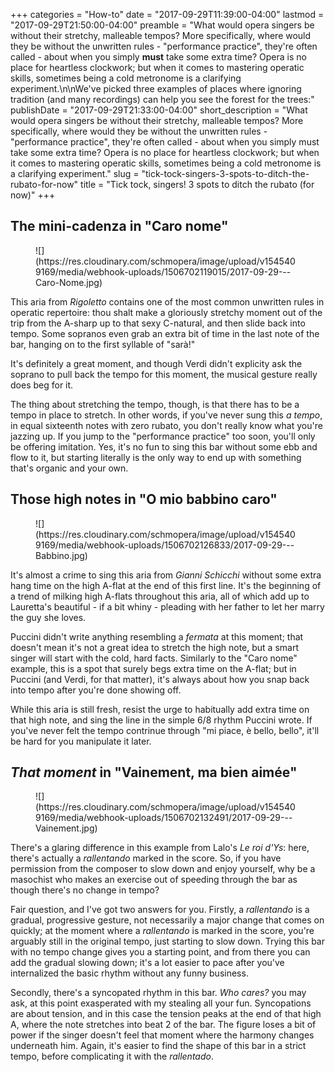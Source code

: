 +++
categories = "How-to"
date = "2017-09-29T11:39:00-04:00"
lastmod = "2017-09-29T21:50:00-04:00"
preamble = "What would opera singers be without their stretchy, malleable tempos? More specifically, where would they be without the unwritten rules - \"performance practice\", they're often called - about when you simply **must** take some extra time? Opera is no place for heartless clockwork; but when it comes to mastering operatic skills, sometimes being a cold metronome is a clarifying experiment.\n\nWe've picked three examples of places where ignoring tradition (and many recordings) can help you see the forest for the trees:"
publishDate = "2017-09-29T21:33:00-04:00"
short_description = "What would opera singers be without their stretchy, malleable tempos? More specifically, where would they be without the unwritten rules - &quot;performance practice&quot;, they&#039;re often called - about when you simply must take some extra time? Opera is no place for heartless clockwork; but when it comes to mastering operatic skills, sometimes being a cold metronome is a clarifying experiment."
slug = "tick-tock-singers-3-spots-to-ditch-the-rubato-for-now"
title = "Tick tock, singers! 3 spots to ditch the rubato (for now)"
+++

## The mini-cadenza in "Caro nome"

<figure data-type="image">
![](https://res.cloudinary.com/schmopera/image/upload/v1545409169/media/webhook-uploads/1506702119015/2017-09-29---Caro-Nome.jpg)
</figure>

This aria from *Rigoletto* contains one of the most common unwritten rules in operatic repertoire: thou shalt make a gloriously stretchy moment out of the trip from the A-sharp up to that sexy C-natural, and then slide back into tempo. Some sopranos even grab an extra bit of time in the last note of the bar, hanging on to the first syllable of "sarà!"

It's definitely a great moment, and though Verdi didn't explicity ask the soprano to pull back the tempo for this moment, the musical gesture really does beg for it. 

The thing about stretching the tempo, though, is that there has to be a tempo in place to stretch. In other words, if you've never sung this *a tempo*, in equal sixteenth notes with zero rubato, you don't really know what you're jazzing up. If you jump to the "performance practice" too soon, you'll only be offering imitation. Yes, it's no fun to sing this bar without some ebb and flow to it, but starting literally is the only way to end up with something that's organic and your own. 

## Those high notes in "O mio babbino caro"

<figure data-type="image">
![](https://res.cloudinary.com/schmopera/image/upload/v1545409169/media/webhook-uploads/1506702126833/2017-09-29---Babbino.jpg)
</figure>

It's almost a crime to sing this aria from *Gianni Schicchi* without some extra hang time on the high A-flat at the end of this first line. It's the beginning of a trend of milking high A-flats throughout this aria, all of which add up to Lauretta's beautiful - if a bit whiny - pleading with her father to let her marry the guy she loves. 

Puccini didn't write anything resembling a *fermata* at this moment; that doesn't mean it's not a great idea to stretch the high note, but a smart singer will start with the cold, hard facts. Similarly to the "Caro nome" example, this is a spot that surely begs extra time on the A-flat; but in Puccini (and Verdi, for that matter), it's always about how you snap back into tempo after you're done showing off.

While this aria is still fresh, resist the urge to habitually add extra time on that high note, and sing the line in the simple 6/8 rhythm Puccini wrote. If you've never felt the tempo contrinue through "mi piace, è bello, bello", it'll be hard for you manipulate it later.

## *That moment* in "Vainement, ma bien aimée"

<figure data-type="image">
![](https://res.cloudinary.com/schmopera/image/upload/v1545409169/media/webhook-uploads/1506702132491/2017-09-29---Vainement.jpg)
</figure>

There's a glaring difference in this example from Lalo's *Le roi d'Ys*: here, there's actually a *rallentando* marked in the score. So, if you have permission from the composer to slow down and enjoy yourself, why be a masochist who makes an exercise out of speeding through the bar as though there's no change in tempo?

Fair question, and I've got two answers for you. Firstly, a *rallentando* is a gradual, progressive gesture, not necessarily a major change that comes on quickly; at the moment where a *rallentando* is marked in the score, you're arguably still in the original tempo, just starting to slow down. Trying this bar with no tempo change gives you a starting point, and from there you can add the gradual slowing down; it's a lot easier to pace after you've internalized the basic rhythm without any funny business.

Secondly, there's a syncopated rhythm in this bar. *Who cares?* you may ask, at this point exasperated with my stealing all your fun. Syncopations are about tension, and in this case the tension peaks at the end of that high A, where the note stretches into beat 2 of the bar. The figure loses a bit of power if the singer doesn't feel that moment where the harmony changes underneath him. Again, it's easier to find the shape of this bar in a strict tempo, before complicating it with the *rallentado*.



